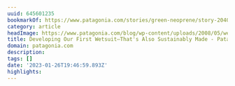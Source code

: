```yaml
---
uuid: 645601235
bookmarkOf: https://www.patagonia.com/stories/green-neoprene/story-20409.html
category: article
headImage: https://www.patagonia.com/blog/wp-content/uploads/2008/05/wetsuit_mfull_03jpg.jpg
title: Developing Our First Wetsuit—That's Also Sustainably Made - Patagonia Stories
domain: patagonia.com
description: 
tags: []
date: '2023-01-26T19:46:59.893Z'
highlights: 
---
```




